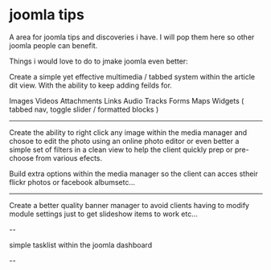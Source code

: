 joomla tips
===========

A area for joomla tips and discoveries i have. I will pop them here so other joomla people can benefit.

Things i would love to do to jmake joomla even better:

Create a simple yet effective multimedia / tabbed system within the article dit view. With the ability to keep adding feilds for.

Images
Videos
Attachments
Links
Audio Tracks
Forms
Maps
Widgets ( tabbed nav, toggle slider / formatted blocks )

---

Create the ability to right click any image within the media manager and chosoe to edit the photo using an online photo editor or even better a simple set of filters in a clean view to help the client quickly prep or pre-choose from various efects.

Build extra options within the media manager so the client can acces stheir flickr photos or facebook albumsetc...

---

Create a better quality banner manager to avoid clients having to modify module settings just to get slideshow items to work etc...

-- 

simple tasklist within the joomla dashboard

--



